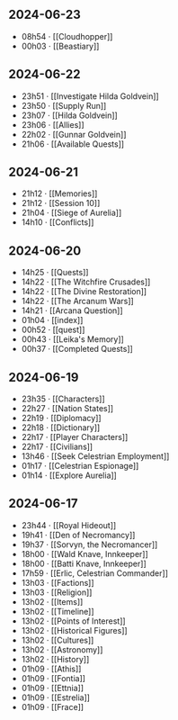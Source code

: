 ## 2024-06-23
-  08h54 · [[Cloudhopper]]
-  00h03 · [[Beastiary]]
## 2024-06-22
-  23h51 · [[Investigate Hilda Goldvein]]
-  23h50 · [[Supply Run]]
-  23h07 · [[Hilda Goldvein]]
-  23h06 · [[Allies]]
-  22h02 · [[Gunnar Goldvein]]
-  21h06 · [[Available Quests]]
## 2024-06-21
-  21h12 · [[Memories]]
-  21h12 · [[Session 10]]
-  21h04 · [[Siege of Aurelia]]
-  14h10 · [[Conflicts]]
## 2024-06-20
-  14h25 · [[Quests]]
-  14h22 · [[The Witchfire Crusades]]
-  14h22 · [[The Divine Restoration]]
-  14h22 · [[The Arcanum Wars]]
-  14h21 · [[Arcana Question]]
-  01h04 · [[index]]
-  00h52 · [[quest]]
-  00h43 · [[Leika's Memory]]
-  00h37 · [[Completed Quests]]
## 2024-06-19
-  23h35 · [[Characters]]
-  22h27 · [[Nation States]]
-  22h19 · [[Diplomacy]]
-  22h18 · [[Dictionary]]
-  22h17 · [[Player Characters]]
-  22h17 · [[Civilians]]
-  13h46 · [[Seek Celestrian Employment]]
-  01h17 · [[Celestrian Espionage]]
-  01h14 · [[Explore Aurelia]]
## 2024-06-17
-  23h44 · [[Royal Hideout]]
-  19h41 · [[Den of Necromancy]]
-  19h37 · [[Sorvyn, the Necromancer]]
-  18h00 · [[Wald Knave, Innkeeper]]
-  18h00 · [[Batti Knave, Innkeeper]]
-  17h59 · [[Erlic, Celestrian Commander]]
-  13h03 · [[Factions]]
-  13h03 · [[Religion]]
-  13h02 · [[Items]]
-  13h02 · [[Timeline]]
-  13h02 · [[Points of Interest]]
-  13h02 · [[Historical Figures]]
-  13h02 · [[Cultures]]
-  13h02 · [[Astronomy]]
-  13h02 · [[History]]
-  01h09 · [[Athis]]
-  01h09 · [[Fontia]]
-  01h09 · [[Ettnia]]
-  01h09 · [[Estrelia]]
-  01h09 · [[Frace]]
